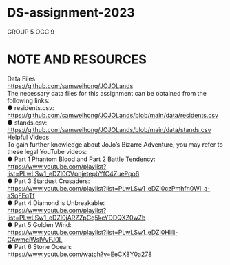 # DS-assignment-2023
GROUP 5 OCC 9

# **NOTE AND RESOURCES**
Data Files <br>
https://github.com/samweihong/JOJOLands <br>
The necessary data files for this assignment can be obtained from the following links: <br>
● residents.csv: https://github.com/samweihong/JOJOLands/blob/main/data/residents.csv <br>
● stands.csv: https://github.com/samweihong/JOJOLands/blob/main/data/stands.csv
 <br>
Helpful Videos <br>
To gain further knowledge about JoJo’s Bizarre Adventure, you may refer to these legal YouTube videos: <br>
● Part 1 Phantom Blood and Part 2 Battle Tendency: <br>
https://www.youtube.com/playlist?list=PLwLSw1_eDZl0CVpnjetepbYfC4ZuePqo6 <br>
● Part 3 Stardust Crusaders: <br>
https://www.youtube.com/playlist?list=PLwLSw1_eDZl0czPmhfn0WI_a-aSqFEqTf <br>
● Part 4 Diamond is Unbreakable: <br>
https://www.youtube.com/playlist?list=PLwLSw1_eDZl0jARZZpGq5kcYDDQXZ0wZb <br>
● Part 5 Golden Wind: <br>
https://www.youtube.com/playlist?list=PLwLSw1_eDZl0Hlilj-CAwmciWsIVvFJ0L <br>
● Part 6 Stone Ocean:  <br>
https://www.youtube.com/watch?v=EeCX8Y0a278 <br>

